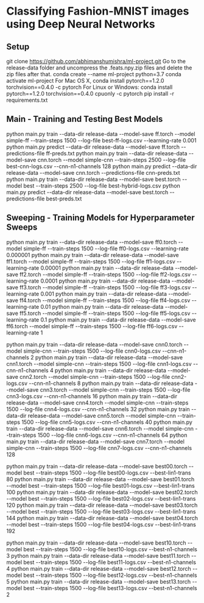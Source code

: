 # Classifying Fashion-MNIST images using Deep Neural Networks

## Setup
git clone https://github.com/abhimanshumishra/ml-project.git
Go to the release-data folder and uncompress the .feats.npy.zip files and delete the zip files after that.
conda create --name ml-project python=3.7
conda activate ml-project
For Mac OS X,
conda install pytorch==1.2.0 torchvision==0.4.0 -c pytorch
For Linux or Windows:
conda install pytorch==1.2.0 torchvision==0.4.0 cpuonly -c pytorch
pip install -r requirements.txt

## Main - Training and Testing Best Models
python main.py train --data-dir release-data --model-save ff.torch --model simple-ff --train-steps 1500 --log-file best-ff-logs.csv --learning-rate 0.001
python main.py predict --data-dir release-data --model-save ff.torch --predictions-file ff-preds.txt
python main.py train --data-dir release-data --model-save cnn.torch --model simple-cnn --train-steps 2500 --log-file best-cnn-logs.csv --cnn-n1-channels 128
python main.py predict --data-dir release-data --model-save cnn.torch --predictions-file cnn-preds.txt
python main.py train --data-dir release-data --model-save best.torch --model best --train-steps 2500 --log-file best-hybrid-logs.csv
python main.py predict --data-dir release-data --model-save best.torch --predictions-file best-preds.txt

## Sweeping - Training Models for Hyperparameter Sweeps
python main.py train --data-dir release-data --model-save ff0.torch --model simple-ff --train-steps 1500 --log-file ff0-logs.csv --learning-rate 0.000001
python main.py train --data-dir release-data --model-save ff1.torch --model simple-ff --train-steps 1500 --log-file ff1-logs.csv --learning-rate 0.00001
python main.py train --data-dir release-data --model-save ff2.torch --model simple-ff --train-steps 1500 --log-file ff2-logs.csv --learning-rate 0.0001
python main.py train --data-dir release-data --model-save ff3.torch --model simple-ff --train-steps 1500 --log-file ff3-logs.csv --learning-rate 0.001
python main.py train --data-dir release-data --model-save ff4.torch --model simple-ff --train-steps 1500 --log-file ff4-logs.csv --learning-rate 0.01
python main.py train --data-dir release-data --model-save ff5.torch --model simple-ff --train-steps 1500 --log-file ff5-logs.csv --learning-rate 0.1
python main.py train --data-dir release-data --model-save ff6.torch --model simple-ff --train-steps 1500 --log-file ff6-logs.csv --learning-rate 1

python main.py train --data-dir release-data --model-save cnn0.torch --model simple-cnn --train-steps 1500 --log-file cnn0-logs.csv --cnn-n1-channels 2
python main.py train --data-dir release-data --model-save cnn1.torch --model simple-cnn --train-steps 1500 --log-file cnn1-logs.csv --cnn-n1-channels 4
python main.py train --data-dir release-data --model-save cnn2.torch --model simple-cnn --train-steps 1500 --log-file cnn2-logs.csv --cnn-n1-channels 8
python main.py train --data-dir release-data --model-save cnn3.torch --model simple-cnn --train-steps 1500 --log-file cnn3-logs.csv --cnn-n1-channels 16
python main.py train --data-dir release-data --model-save cnn4.torch --model simple-cnn --train-steps 1500 --log-file cnn4-logs.csv --cnn-n1-channels 32
python main.py train --data-dir release-data --model-save cnn5.torch --model simple-cnn --train-steps 1500 --log-file cnn5-logs.csv --cnn-n1-channels 40
python main.py train --data-dir release-data --model-save cnn6.torch --model simple-cnn --train-steps 1500 --log-file cnn6-logs.csv --cnn-n1-channels 64
python main.py train --data-dir release-data --model-save cnn7.torch --model simple-cnn --train-steps 1500 --log-file cnn7-logs.csv --cnn-n1-channels 128

python main.py train --data-dir release-data --model-save best00.torch --model best --train-steps 1500 --log-file best00-logs.csv --best-lin1-trans 80
python main.py train --data-dir release-data --model-save best01.torch --model best --train-steps 1500 --log-file best01-logs.csv --best-lin1-trans 100
python main.py train --data-dir release-data --model-save best02.torch --model best --train-steps 1500 --log-file best02-logs.csv --best-lin1-trans 120
python main.py train --data-dir release-data --model-save best03.torch --model best --train-steps 1500 --log-file best03-logs.csv --best-lin1-trans 144
python main.py train --data-dir release-data --model-save best04.torch --model best --train-steps 1500 --log-file best04-logs.csv --best-lin1-trans 192

python main.py train --data-dir release-data --model-save best10.torch --model best --train-steps 1500 --log-file best10-logs.csv --best-n1-channels 3
python main.py train --data-dir release-data --model-save best11.torch --model best --train-steps 1500 --log-file best11-logs.csv --best-n1-channels 4
python main.py train --data-dir release-data --model-save best12.torch --model best --train-steps 1500 --log-file best12-logs.csv --best-n1-channels 5
python main.py train --data-dir release-data --model-save best13.torch --model best --train-steps 1500 --log-file best13-logs.csv --best-n1-channels 2

